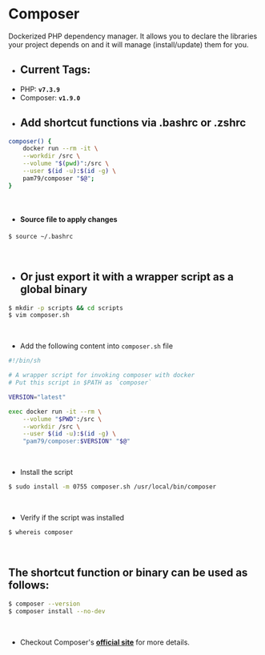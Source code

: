 # Composer
Dockerized PHP dependency manager. It allows you to declare the libraries your project depends on and it will manage (install/update) them for you.

* ## Current Tags:

- PHP: **`v7.3.9`**
- Composer: **`v1.9.0`**

* ## Add shortcut functions via .bashrc or .zshrc

```bash
composer() { 
    docker run --rm -it \
    --workdir /src \
    --volume "$(pwd)":/src \
    --user $(id -u):$(id -g) \
    pam79/composer "$@"; 
}
```
&nbsp;

* #### Source file to apply changes

```bash
$ source ~/.bashrc
```
&nbsp;

* ## Or just export it with a wrapper script as a global binary
```bash
$ mkdir -p scripts && cd scripts
$ vim composer.sh
```
&nbsp;

* Add the following content into `composer.sh` file

```bash
#!/bin/sh

# A wrapper script for invoking composer with docker
# Put this script in $PATH as `composer`

VERSION="latest"

exec docker run -it --rm \
    --volume "$PWD":/src \
    --workdir /src \
    --user $(id -u):$(id -g) \
    "pam79/composer:$VERSION" "$@"
```
&nbsp;

* Install the script
```bash
$ sudo install -m 0755 composer.sh /usr/local/bin/composer
```
&nbsp;

* Verify if the script was installed
```bash
$ whereis composer
```
&nbsp;

## The shortcut function or binary can be used as follows:
```bash
$ composer --version
$ composer install --no-dev
```
&nbsp;

* Checkout Composer's [**official site**](https://getcomposer.org/) for more details.
